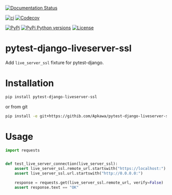 [![Documentation Status](https://readthedocs.org/projects/pytest-django-liveserver-ssl/badge/?version=latest)](https://pytest-ngrok.readthedocs.io/en/latest/?badge=latest)

[![ci](https://github.com/Apkawa/pytest-django-liveserver-ssl/actions/workflows/ci.yml/badge.svg)](https://github.com/Apkawa/pytest-django-liveserver-ssl/actions/workflows/ci.yml)
[![Codecov](https://codecov.io/gh/Apkawa/pytest-django-liveserver-ssl/branch/master/graph/badge.svg)](https://codecov.io/gh/Apkawa/pytest-django-liveserver-ssl) </br>

[![PyPi](https://img.shields.io/pypi/v/pytest-django-liveserver-ssl.svg)](https://pypi.python.org/pypi/pytest-django-liveserver-ssl)
[![PyPi Python versions](https://img.shields.io/pypi/pyversions/pytest-django-liveserver-ssl.svg)](https://pypi.python.org/pypi/pytest-django-liveserver-ssl)
[![License](https://img.shields.io/badge/license-MIT-blue.svg)](LICENSE)</br>

# pytest-django-liveserver-ssl

Add `live_server_ssl` fixture for pytest-django.

# Installation

```bash
pip install pytest-django-liveserver-ssl
```

or from git

```bash
pip install -e git+https://githib.com/Apkawa/pytest-django-liveserver-ssl.git@master#egg=pytest-django-liveserver-ssl
```

# Usage

```python
import requests


def test_live_server_connection(live_server_ssl):
    assert live_server_ssl.remote_url.startswith("https://localhost:")
    assert live_server_ssl.url.startswith("http://0.0.0.0:")

    response = requests.get(live_server_ssl.remote_url, verify=False)
    assert response.text == "OK"
```
